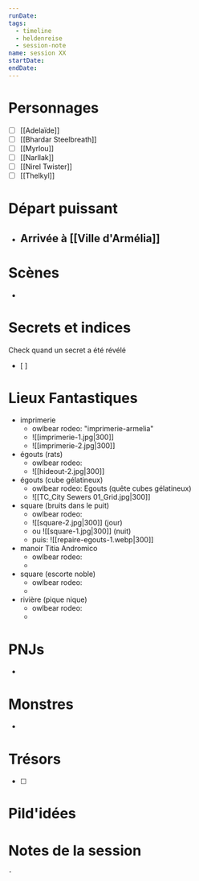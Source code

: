 ```yaml
---
runDate: 
tags:
  - timeline
  - heldenreise
  - session-note
name: session XX
startDate: 
endDate:
---
```



# Personnages
- [ ] [[Adelaïde]]
- [ ] [[Bhardar Steelbreath]]
- [ ] [[Myrlou]]
- [ ] [[Narllak]]
- [ ] [[Nirel Twister]]
- [ ] [[Thelkyl]]

# Départ puissant
- Arrivée à [[Ville d'Armélia]]
	- 

# Scènes
- 

# Secrets et indices
Check quand un secret a été révélé
- [ ] 

# Lieux Fantastiques
- imprimerie 
	- owlbear rodeo: "imprimerie-armelia"
	- ![[imprimerie-1.jpg|300]]
	- ![[imprimerie-2.jpg|300]]
- égouts (rats)
	- owlbear rodeo:
	- ![[hideout-2.jpg|300]]
- égouts (cube gélatineux)
	- owlbear rodeo: Egouts (quête cubes gélatineux)
	- ![[TC_City Sewers 01_Grid.jpg|300]]
- square (bruits dans le puit)
	-  owlbear rodeo: 
	- ![[square-2.jpg|300]] (jour)
	- ou ![[square-1.jpg|300]] (nuit)
	- puis: ![[repaire-egouts-1.webp|300]]
- manoir Titia Andromico
	-  owlbear rodeo: 
	- 
- square (escorte noble)
	-  owlbear rodeo: 
	- 
- rivière (pique nique) 
	- owlbear rodeo:
	- 

# PNJs
- 

# Monstres
- 

# Trésors
- [ ]


# Pild'idées
> 

# Notes de la session

```
- 
```
